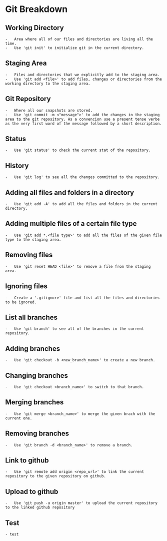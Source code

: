 # Git Breakdown

## Working Directory

    -   Area where all of our files and directories are living all the time.
    -   Use 'git init' to initialize git in the current directory.

## Staging Area

    -   Files and directories that we explicitly add to the staging area.
    -   Use 'git add <file>' to add files, changes or directories from the working directory to the staging area.

## Git Repository

    -   Where all our snapshots are stored.
    -   Use 'git commit -m <"message">' to add the changes in the staging area to the git repository. As a convencion use a present tense verbe as the very first word of the message followed by a short description.

## Status

    -   Use 'git status' to check the current stat of the repository.

## History

    -   Use 'git log' to see all the changes committed to the repository.

## Adding all files and folders in a directory

    -   Use 'git add -A' to add all the files and folders in the current directory.

## Adding multiple files of a certain file type

    -   Use 'git add *.<file type>' to add all the files of the given file type to the staging area.

## Removing files

    -   Use 'git reset HEAD <file>' to remove a file from the staging area.

## Ignoring files

    -   Create a '.gitignore' file and list all the files and directories to be ignored.

## List all branches

    -   Use 'git branch' to see all of the branches in the current repository.

## Adding branches

    -   Use 'git checkout -b <new_branch_name>' to create a new branch.

## Changing branches

    -   Use 'git checkout <branch_name>' to switch to that branch.

## Merging branches

    -   Use 'git merge <branch_name>' to merge the given brach with the current one.

## Removing branches

    -   Use 'git branch -d <branch_name>' to remove a branch.

## Link to github

    -   Use 'git remote add origin <repo_url>' to link the current repository to the given repository on github.

## Upload to github

    -   Use 'git push -u origin master' to upload the current repository to the linked github repository

## Test

    - test
